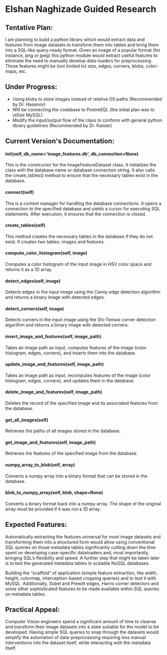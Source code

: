 # Elshan Naghizade Guided Research

## Tentative Plan:
I am planning to build a python library which would extract data and features from image datasets to transform them into tables and bring them into a SQL-like query-ready format. Given an image of a popular format (for instance, png or jpeg) this python module would extract useful features to eliminate the need to manually develop data-loaders for preprocessing. Those features might be (not limited to) size, edges, corners, blobs, color-maps, etc.

## Under Progress:
- Using blobs to store images instead of relative OS paths (Recommended by Dr. Hasanov)
- Will be connecting the codebase to PostreSQL (the initial plan was to utilize MySQL)
- Modify the input/output flow of the class to conform with general python library guidelines (Recommended by Dr. Kaisler)

## Current Version's Documentation:
#### init(self, db_name='image_features.db', db_connection=None)
This is the constructor for the ImageFeatureDataset class. It initializes the class with the database name or database connection string. It also calls the create_tables() method to ensure that the necessary tables exist in the database.

#### connect(self)
This is a context manager for handling the database connections. It opens a connection to the specified database and yields a cursor for executing SQL statements. After execution, it ensures that the connection is closed.

#### create_tables(self)
This method creates the necessary tables in the database if they do not exist. It creates two tables: images and features.

#### compute_color_histogram(self, image)
Computes a color histogram of the input image in HSV color space and returns it as a 1D array.

#### detect_edges(self, image)
Detects edges in the input image using the Canny edge detection algorithm and returns a binary image with detected edges.

#### detect_corners(self, image)
Detects corners in the input image using the Shi-Tomasi corner detection algorithm and returns a binary image with detected corners.

#### insert_image_and_features(self, image_path)
Takes an image path as input, computes features of the image (color histogram, edges, corners), and inserts them into the database.

#### update_image_and_features(self, image_path)
Takes an image path as input, recomputes features of the image (color histogram, edges, corners), and updates them in the database.

#### delete_image_and_features(self, image_path)
Deletes the record of the specified image and its associated features from the database.

#### get_all_images(self)
Retrieves the paths of all images stored in the database.

#### get_image_and_features(self, image_path)
Retrieves the features of the specified image from the database.

#### numpy_array_to_blob(self, array)
Converts a numpy array into a binary format that can be stored in the database.

#### blob_to_numpy_array(self, blob, shape=None)
Converts a binary format back into a numpy array. The shape of the original array must be provided if it was not a 1D array.

## Expected Features:
Automatically extracting the features universal for most image datasets and transforming them into a structured form would allow using conventional SQL queries on those metadata tables significantly cutting down the time spent on developing case-specific dataloaders and, most importantly, bringing SQL’s flexibility and speed.
A further step that might be taken later is to test the generated metadata tables in scalable NoSQL databases.

Building the “scaffold” of application (simple feature extraction, like width, height, colormap, interception-based cropping queries) and to test it with MySQL.
Additionally, Sobel and Prewitt edges, Harris corner detectors and some other sophisticated features to be made available within
SQL queries on metadata tables.

## Practical Appeal:
Computer Vision engineers spend a significant amount of time to cleanse and transform their image datasets into a state suitable for the model to be developed. Having simple SQL queries to snap through the datasets would simplify the automation of data-preprocessing requiring less manual interventions into the dataset itself, while interacting with the metadata itself.
